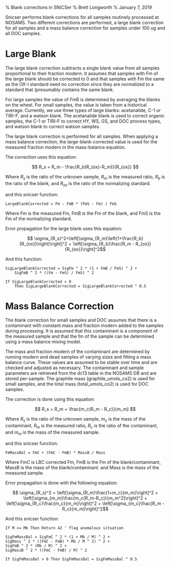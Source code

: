 % Blank corrections in SNICSer
% Brett Longworth
% January 7, 2019

Snicser performs blank corrections for all samples routinely processed at
NOSAMS. Two different corrections are performed, a large blank correction
for all samples and a mass balance correction for samples under 100 ug and
all DOC samples.

# Large Blank

The large blank correction subtracts a single blank value from all samples
proportional to their fraction modern. It assumes that samples with Fm of
the large blank should be corrected to 0 and that samples with Fm the same
as the OX-I standard need no correction since they are normalized to
a standard that (presumably contains the same blank.

For large samples the value of FmB is determined by averaging the blanks
on the wheel. For small samples, the value is taken from a historical
average. Currently, we use three types of large blanks: acetanalide, C-1
or TIRI-F, and a watson blank. The acetanalide blank is used to correct
organic samples, the C-1 or TIRI-F to correct HY, WS, GS, and DOC process
types, and watson blank to correct watson samples.

The large blank correction is performed for all samples. When applying
a mass balance correction, the large-blank-corrected value is used for the
measured fraction modern in the mass-balance equation.

The correction uses this equation:

$$ R_s = R_m - \frac{R_b(R_{ox}-R_m)}{R_{ox}} $$

Where $R_s$ is the ratio of the unknown sample, $R_m$ is the measured ratio, $R_b$ is the ratio of the blank, and $R_{ox}$ is the ratio of the normalizing standard.

and this snicser function:

```
LargeBlankCorrected = Fm - FmB * (FmS - Fm) / FmS
```

Where Fm is the measured Fm, FmB is the Fm of the blank, and FmS is the Fm of the normalizing standard.

Error propagation for the large blank uses this equation:

$$ \sigma_{R_s}^2=\left[\sigma_{R_m}\left(1+\frac{R_b}{R_{ox}}\right)\right]^2 + \left[\sigma_{R_b}\frac{R_m - R_{ox}}{R_{ox}}\right]^2$$

And this function:

```
SigLargeBlankCorrected = SigFm ^ 2 * (1 + FmB / FmS) ^ 2 + 
	SigFmB ^ 2 * ((Fm - FmS) / FmS) ^ 2

If SigLargeBlankCorrected > 0 
	Then SigLargeBlankCorrected = SigLargeBlankCorrected ^ 0.5
```

# Mass Balance Correction

The blank correction for small samples and DOC assumes that there is
a contaminant with constant mass and fraction modern added to the samples
during processing. It is assumed that this contaminant is a component of
the measured sample and that the fm of the sample can be determined using
a mass balance mixing model. 

The mass and fraction modern of the contaminant are determined by running
modern and dead samples of varying sizes and fitting a mass balance curve.
These values are assumed to be stable over time and are checked and
adjusted as necessary. The contaminant and sample parameters are retrieved
from the dc13 table in the NOSAMS DB and are stored per-sample. The
graphite mass (graphite_umols_co2) is used for small samples, and the
total mass (total_umols_co2) is used for DOC samples. 

The correction is done using this equation:

$$ R_s = R_m + \frac{m_c(R_m - R_c)}{m_m} $$

Where $R_s$ is the ratio of the unknown sample, $m_c$ is the mass of the contaminant, $R_m$ is the measured ratio, $R_c$ is the ratio of the contaminant, and $m_m$ is the mass of the measured sample.

and this snicser function:

```
FmMassBal = FmC + (FmC - FmB) * MassB / Mass
```

Where FmC is LBC corrected Fm, FmB is the Fm of the blank/contaminant, MassB is the mass of the blank/contaminant. and Mass is the mass of the measured sample.

Error propagation is done with the following equation:

$$ \sigma_{R_s}^2 = \left[\sigma_{R_m}\frac{1+m_c}{m_m}\right]^2 + \left[\sigma_{m_m}\frac{m_c(R_m-R_c)}{m_m^2}\right]^2 + \left[\sigma_{R_c}\frac{m_c}{m_m}\right]^2 + \left[\sigma_{m_c}\frac{R_m - R_c}{m_m}\right]^2$$

And this snicser function:

```
If M <= Mb Then Return 42 ' flag anomalous situation

SigFmMassBal = SigFmC ^ 2 * (1 + Mb / M) ^ 2 + 
SigMass ^ 2 * ((FmC - FmB) * Mb / M ^ 2) ^ 2 + 
SigFmB ^ 2 * (Mb / M) ^ 2 + 
SigMassB ^ 2 * ((FmC - FmB) / M) ^ 2 

If SigFmMassBal > 0 Then SigFmMassBal = SigFmMassBal ^ 0.5
```

